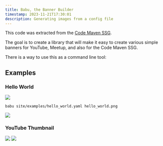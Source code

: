 ```yaml
---
title: Babu, the Banner Builder
timestamp: 2023-11-21T17:30:01
description: Generating images from a config file
---
```


This code was extracted from the [Code Maven SSG](https://ssg.code-maven.com/).

The goal is to create a library that will make it easy to create various simple banners for YouTube, Meetup, and also for the Code Maven SSG.

There is a way to use this as a command line tool:

## Examples

### Hello World

![](examples/hello_world.yaml)

```babu site/examples/hello_world.yaml hello_world.png```

![](examples/hello_world.png)


### YouTube Thumbnail

![](examples/youtube_thumbnail_text_background.yaml)
![](examples/youtube_thumbnail_text_background.png)
